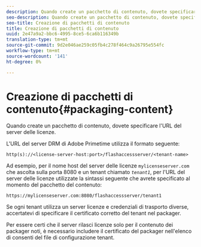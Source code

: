 ```yaml
---
description: Quando create un pacchetto di contenuto, dovete specificare l'URL del server delle licenze.
seo-description: Quando create un pacchetto di contenuto, dovete specificare l'URL del server delle licenze.
seo-title: Creazione di pacchetti di contenuto
title: Creazione di pacchetti di contenuto
uuid: 2e47a9a2-bbc6-4995-8ce5-6ca6b116349b
translation-type: tm+mt
source-git-commit: 9d2e046ae259c05fb4c278f464c9a26795e554fc
workflow-type: tm+mt
source-wordcount: '141'
ht-degree: 0%

---
```



# Creazione di pacchetti di contenuto{#packaging-content}

Quando create un pacchetto di contenuto, dovete specificare l&#39;URL del server delle licenze.

L&#39;URL del server DRM di Adobe Primetime utilizza il formato seguente:

```
http(s)://<license-server-host:port>/flashaccessserver/<tenant-name>
```

Ad esempio, per il nome host del server delle licenze `mylicenseserver.com` che ascolta sulla porta 8080 e un tenant chiamato *`tenant1`*, per l&#39;URL del server delle licenze utilizzate la sintassi seguente che avrete specificato al momento del pacchetto del contenuto:

```
https://mylicenseserver.com:8080/flashaccessserver/tenant1
```

Se ogni tenant utilizza un server licenze e credenziali di trasporto diverse, accertatevi di specificare il certificato corretto del tenant nel packager.

Per essere certi che il server rilasci licenze solo per il contenuto dei packager noti, è necessario includere il certificato del packager nell&#39;elenco di consenti del file di configurazione tenant.
